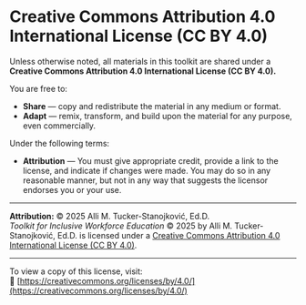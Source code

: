 # Creative Commons Attribution 4.0 International License (CC BY 4.0)

Unless otherwise noted, all materials in this toolkit are shared under a **Creative Commons Attribution 4.0 International License (CC BY 4.0).**

You are free to:
- **Share** — copy and redistribute the material in any medium or format.
- **Adapt** — remix, transform, and build upon the material for any purpose, even commercially.

Under the following terms:
- **Attribution** — You must give appropriate credit, provide a link to the license, and indicate if changes were made. You may do so in any reasonable manner, but not in any way that suggests the licensor endorses you or your use.

---

**Attribution:**
© 2025 Alli M. Tucker-Stanojković, Ed.D.  
*Toolkit for Inclusive Workforce Education* © 2025 by Alli M. Tucker-Stanojković, Ed.D. is licensed under a [Creative Commons Attribution 4.0 International License (CC BY 4.0)](https://creativecommons.org/licenses/by/4.0/).

---

To view a copy of this license, visit:  
🔗 [https://creativecommons.org/licenses/by/4.0/](https://creativecommons.org/licenses/by/4.0/)
